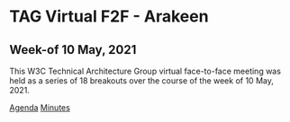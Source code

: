 # TAG Virtual F2F - Arakeen

## Week-of 10 May, 2021 

This W3C Technical Architecture Group virtual face-to-face meeting was held as a series of 18 breakouts over the course of the week of 10 May, 2021.

[Agenda](agenda.md)
[Minutes](minutes.md)
